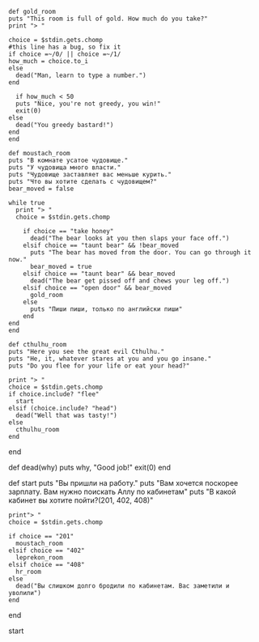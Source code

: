     def gold_room
    puts "This room is full of gold. How much do you take?"
    print "> "
    
    choice = $stdin.gets.chomp
    #this line has a bug, so fix it
    if choice =~/0/ || choice =~/1/
    how_much = choice.to_i
    else
      dead("Man, learn to type a number.")
    end
    
      if how_much < 50
      puts "Nice, you're not greedy, you win!"
	  exit(0)
    else 
      dead("You greedy bastard!")
    end
    end
 
    def moustach_room
    puts "В комнате усатое чудовище."
    puts "У чудовища много власти."
    puts "Чудовище заставляет вас меньше курить."
    puts "Что вы хотите сделать с чудовищем?"
    bear_moved = false
	
    while true
	  print "> "
	  choice = $stdin.gets.chomp
	  
	    if choice == "take honey"
	      dead("The bear looks at you then slaps your face off.")
	    elsif choice == "taunt bear" && !bear_moved
	      puts "The bear has moved from the door. You can go through it now."
	      bear_moved = true
	    elsif choice == "taunt bear" && bear_moved
	      dead("The bear get pissed off and chews your leg off.")
	    elsif choice == "open door" && bear_moved
	      gold_room
	    else 
	      puts "Пиши пиши, только по английски пиши"
	    end
    end
    end
	
    def cthulhu_room
    puts "Here you see the great evil Cthulhu."
    puts "He, it, whatever stares at you and you go insane."
    puts "Do you flee for your life or eat your head?"
	  
    print "> "
    choice = $stdin.gets.chomp
	if choice.include? "flee"
	  start
	elsif (choice.include? "head")
	  dead("Well that was tasty!")
	else 
	  cthulhu_room
	end
   end
	 
   def dead(why)
   puts why, "Good job!"
   exit(0)
   end
	
   def start
    puts "Вы пришли на работу."
    puts "Вам хочется поскорее зарплату. Вам нужно поискать Аллу по кабинетам"
    puts "В какой кабинет вы хотите пойти?(201, 402, 408)"
	  
    print"> "
    choice = $stdin.gets.chomp
	  
	if choice == "201"
	  moustach_room
	elsif choice == "402"
	  leprekon_room
	elsif choice == "408"
	  hr_room
	else 
	  dead("Вы слишком долго бродили по кабинетам. Вас заметили и уволили")
	end
   end
	 
   start
